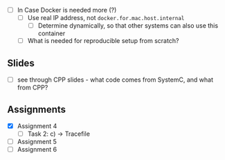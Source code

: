 - [ ] In Case Docker is needed more (?)
  - [ ] Use real IP address, not `docker.for.mac.host.internal`
    - [ ] Determine dynamically, so that other systems can also use this container
  - [ ] What is needed for reproducible setup from scratch?

## Slides
- [ ] see through CPP slides - what code comes from SystemC, and what from CPP?

## Assignments
- [x] Assignment 4
  - [ ] Task 2: c) -> Tracefile 
- [ ] Assignment 5
- [ ] Assignment 6